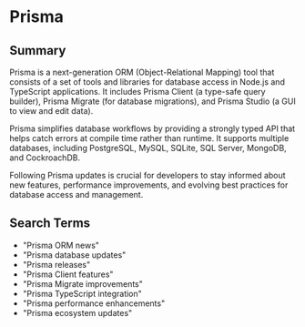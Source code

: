 # Prisma

## Summary

Prisma is a next-generation ORM (Object-Relational Mapping) tool that consists of a set of tools and libraries for database access in Node.js and TypeScript applications. It includes Prisma Client (a type-safe query builder), Prisma Migrate (for database migrations), and Prisma Studio (a GUI to view and edit data).

Prisma simplifies database workflows by providing a strongly typed API that helps catch errors at compile time rather than runtime. It supports multiple databases, including PostgreSQL, MySQL, SQLite, SQL Server, MongoDB, and CockroachDB.

Following Prisma updates is crucial for developers to stay informed about new features, performance improvements, and evolving best practices for database access and management.

## Search Terms

- "Prisma ORM news"
- "Prisma database updates"
- "Prisma releases"
- "Prisma Client features"
- "Prisma Migrate improvements"
- "Prisma TypeScript integration"
- "Prisma performance enhancements"
- "Prisma ecosystem updates"